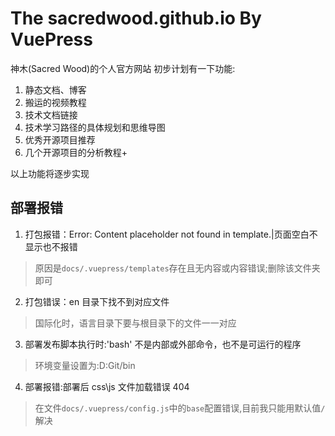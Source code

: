 # The sacredwood.github.io By VuePress

神木(Sacred Wood)的个人官方网站
初步计划有一下功能:

1. 静态文档、博客
2. 搬运的视频教程
3. 技术文档链接
4. 技术学习路径的具体规划和思维导图
5. 优秀开源项目推荐
6. 几个开源项目的分析教程+

以上功能将逐步实现

## 部署报错

1. 打包报错：Error: Content placeholder not found in template.|页面空白不显示也不报错

> 原因是`docs/.vuepress/templates`存在且无内容或内容错误;删除该文件夹即可

2. 打包错误：en 目录下找不到对应文件

> 国际化时，语言目录下要与根目录下的文件一一对应

3. 部署发布脚本执行时:'bash' 不是内部或外部命令，也不是可运行的程序

> 环境变量设置为:D:Git/bin

4. 部署报错:部署后 css\js 文件加载错误 404

> 在文件`docs/.vuepress/config.js`中的`base`配置错误,目前我只能用默认值`/`解决
